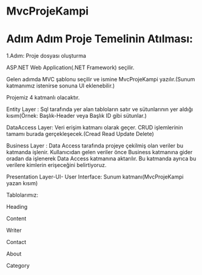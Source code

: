 # MvcProjeKampi
<h1>Adım Adım Proje Temelinin Atılması: </h1>
1.Adım: Proje dosyası oluşturma <p>
  ASP.NET Web Application(.NET Framework) seçilir.<p>
  Gelen adımda MVC şablonu seçilir ve ismine MvcProjeKampi yazılır.(Sunum katmanımız istenirse sonuna UI eklenebilir.)<p>
 
Projemiz 4 katmanlı olacaktır. <p>
    Entity Layer :  Sql tarafında yer alan tabloların satır ve sütunlarının yer aldığı kısım(Örnek: Başlık-Header veya Başlık ID gibi sütunlar.) <p>
    DataAccess Layer: Veri erişim katmanı olarak geçer. CRUD işlemlerinin tamamı burada gerçekleşecek.(Cread Read Update Delete) <p>
    Business Layer : Data Access tarafında projeye çekilmiş olan veriler bu katmanda işlenir. Kullanıcıdan gelen veriler önce Business katmanına gider oradan da             işlenerek Data Access katmanına aktarılır. Bu katmanda ayrıca bu verilere kimlerin erişeceğini belirtiyoruz. <p>
    Presentation Layer-UI- User Interface: Sunum katmanı(MvcProjeKampi yazan kısım) <p>
    
Tablolarımız: <p>
    Heading<p> 
    Content <p>
    Writer <p>
    Contact <p>
    About <p>
    Category<p>
